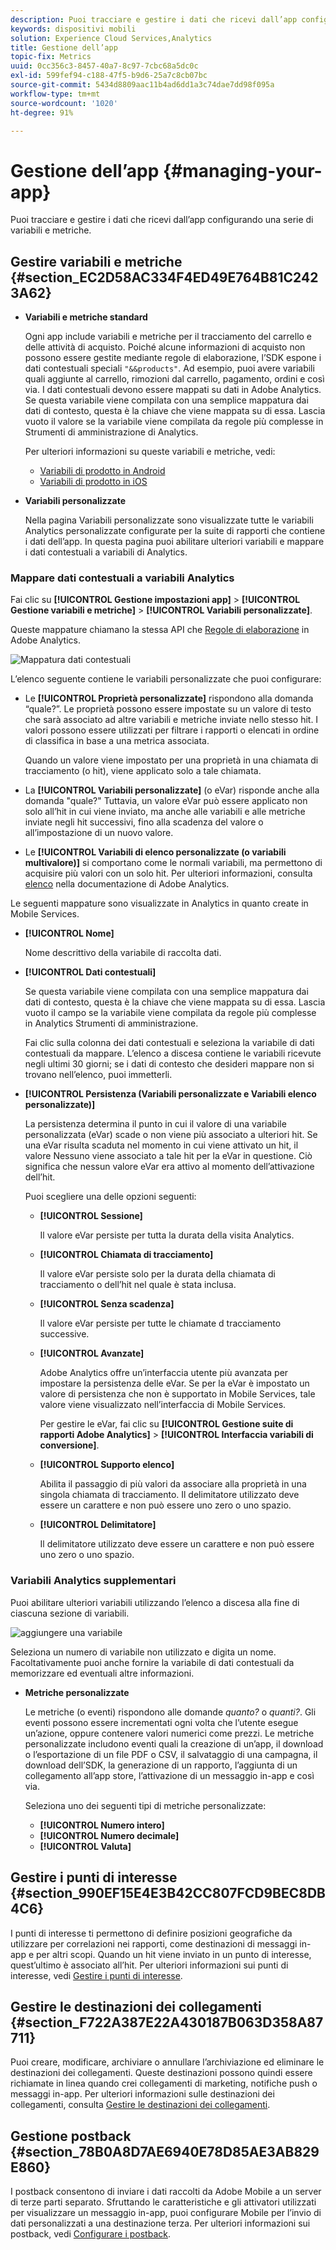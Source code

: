 ```yaml
---
description: Puoi tracciare e gestire i dati che ricevi dall’app configurando una serie di variabili e metriche.
keywords: dispositivi mobili
solution: Experience Cloud Services,Analytics
title: Gestione dell’app
topic-fix: Metrics
uuid: 0cc356c3-8457-40a7-8c97-7cbc68a5dc0c
exl-id: 599fef94-c188-47f5-b9d6-25a7c8cb07bc
source-git-commit: 5434d8809aac11b4ad6dd1a3c74dae7dd98f095a
workflow-type: tm+mt
source-wordcount: '1020'
ht-degree: 91%

---
```


# Gestione dell’app {#managing-your-app}

Puoi tracciare e gestire i dati che ricevi dall’app configurando una serie di variabili e metriche.

## Gestire variabili e metriche   {#section_EC2D58AC334F4ED49E764B81C2423A62}

* **Variabili e metriche standard**

   Ogni app include variabili e metriche per il tracciamento del carrello e delle attività di acquisto. Poiché alcune informazioni di acquisto non possono essere gestite mediante regole di elaborazione, l’SDK espone i dati contestuali speciali `"&&products"`. Ad esempio, puoi avere variabili quali aggiunte al carrello, rimozioni dal carrello, pagamento, ordini e così via. I dati contestuali devono essere mappati su dati in Adobe Analytics. Se questa variabile viene compilata con una semplice mappatura dai dati di contesto, questa è la chiave che viene mappata su di essa. Lascia vuoto il valore se la variabile viene compilata da regole più complesse in Strumenti di amministrazione di Analytics.

   Per ulteriori informazioni su queste variabili e metriche, vedi:

   * [Variabili di prodotto in Android](/help/android/analytics-main/products/products.md)
   * [Variabili di prodotto in iOS](/help/ios/analytics-main/products/products.md)

* **Variabili personalizzate**

   Nella pagina Variabili personalizzate sono visualizzate tutte le variabili Analytics personalizzate configurate per la suite di rapporti che contiene i dati dell’app. In questa pagina puoi abilitare ulteriori variabili e mappare i dati contestuali a variabili di Analytics.

### Mappare dati contestuali a variabili Analytics

Fai clic su **[!UICONTROL Gestione impostazioni app]** > **[!UICONTROL Gestione variabili e metriche]** > **[!UICONTROL Variabili personalizzate]**.

Queste mappature chiamano la stessa API che [Regole di elaborazione](https://experienceleague.adobe.com/docs/analytics/admin/admin-tools/processing-rules/processing-rules.html) in Adobe Analytics.

![Mappatura dati contestuali](assets/custom_data_content.png)

L’elenco seguente contiene le variabili personalizzate che puoi configurare:

* Le **[!UICONTROL Proprietà personalizzate]** rispondono alla domanda “quale?”. Le proprietà possono essere impostate su un valore di testo che sarà associato ad altre variabili e metriche inviate nello stesso hit. I valori possono essere utilizzati per filtrare i rapporti o elencati in ordine di classifica in base a una metrica associata.

   Quando un valore viene impostato per una proprietà in una chiamata di tracciamento (o hit), viene applicato solo a tale chiamata.

* La **[!UICONTROL Variabili personalizzate]** (o eVar) risponde anche alla domanda &quot;quale?&quot; Tuttavia, un valore eVar può essere applicato non solo all’hit in cui viene inviato, ma anche alle variabili e alle metriche inviate negli hit successivi, fino alla scadenza del valore o all’impostazione di un nuovo valore.
* Le **[!UICONTROL Variabili di elenco personalizzate (o variabili multivalore)]** si comportano come le normali variabili, ma permettono di acquisire più valori con un solo hit. Per ulteriori informazioni, consulta [elenco](https://experienceleague.adobe.com/docs/analytics/implementation/vars/page-vars/list.html?lang=en) nella documentazione di Adobe Analytics.

Le seguenti mappature sono visualizzate in Analytics in quanto create in Mobile Services.

* **[!UICONTROL Nome]**

   Nome descrittivo della variabile di raccolta dati.

* **[!UICONTROL Dati contestuali]**

   Se questa variabile viene compilata con una semplice mappatura dai dati di contesto, questa è la chiave che viene mappata su di essa. Lascia vuoto il campo se la variabile viene compilata da regole più complesse in Analytics Strumenti di amministrazione.

   Fai clic sulla colonna dei dati contestuali e seleziona la variabile di dati contestuali da mappare. L’elenco a discesa contiene le variabili ricevute negli ultimi 30 giorni; se i dati di contesto che desideri mappare non si trovano nell’elenco, puoi immetterli.

* **[!UICONTROL Persistenza (Variabili personalizzate e Variabili elenco personalizzate)]**

   La persistenza determina il punto in cui il valore di una variabile personalizzata (eVar) scade o non viene più associato a ulteriori hit. Se una eVar risulta scaduta nel momento in cui viene attivato un hit, il valore Nessuno viene associato a tale hit per la eVar in questione. Ciò significa che nessun valore eVar era attivo al momento dell’attivazione dell’hit.

   Puoi scegliere una delle opzioni seguenti:

   * **[!UICONTROL Sessione]**

      Il valore eVar persiste per tutta la durata della visita Analytics.

   * **[!UICONTROL Chiamata di tracciamento]**

      Il valore eVar persiste solo per la durata della chiamata di tracciamento o dell’hit nel quale è stata inclusa.

   * **[!UICONTROL Senza scadenza]**

      Il valore eVar persiste per tutte le chiamate d tracciamento successive.
   * **[!UICONTROL Avanzate]**

      Adobe Analytics offre un’interfaccia utente più avanzata per impostare la persistenza delle eVar. Se per la eVar è impostato un valore di persistenza che non è supportato in Mobile Services, tale valore viene visualizzato nell’interfaccia di Mobile Services.

      Per gestire le eVar, fai clic su **[!UICONTROL Gestione suite di rapporti Adobe Analytics]** > **[!UICONTROL Interfaccia variabili di conversione]**.

   * **[!UICONTROL Supporto elenco]**

      Abilita il passaggio di più valori da associare alla proprietà in una singola chiamata di tracciamento. Il delimitatore utilizzato deve essere un carattere e non può essere uno zero o uno spazio.

   * **[!UICONTROL Delimitatore]**

      Il delimitatore utilizzato deve essere un carattere e non può essere uno zero o uno spazio.

### Variabili Analytics supplementari

Puoi abilitare ulteriori variabili utilizzando l’elenco a discesa alla fine di ciascuna sezione di variabili.

![aggiungere una variabile](assets/add_variable.png)

Seleziona un numero di variabile non utilizzato e digita un nome. Facoltativamente puoi anche fornire la variabile di dati contestuali da memorizzare ed eventuali altre informazioni.

* **Metriche personalizzate**

   Le metriche (o eventi) rispondono alle domande *quanto?* o *quanti?*. Gli eventi possono essere incrementati ogni volta che l’utente esegue un’azione, oppure contenere valori numerici come prezzi. Le metriche personalizzate includono eventi quali la creazione di un’app, il download o l’esportazione di un file PDF o CSV, il salvataggio di una campagna, il download dell’SDK, la generazione di un rapporto, l’aggiunta di un collegamento all’app store, l’attivazione di un messaggio in-app e così via.

   Seleziona uno dei seguenti tipi di metriche personalizzate:

   * **[!UICONTROL Numero intero]**
   * **[!UICONTROL Numero decimale]**
   * **[!UICONTROL Valuta]**

## Gestire i punti di interesse {#section_990EF15E4E3B42CC807FCD9BEC8DB4C6}

I punti di interesse ti permettono di definire posizioni geografiche da utilizzare per correlazioni nei rapporti, come destinazioni di messaggi in-app e per altri scopi. Quando un hit viene inviato in un punto di interesse, quest’ultimo è associato all’hit. Per ulteriori informazioni sui punti di interesse, vedi   [Gestire i punti di interesse](/help/using/location/t-manage-points.md).

## Gestire le destinazioni dei collegamenti {#section_F722A387E22A430187B063D358A87711}

Puoi creare, modificare, archiviare o annullare l’archiviazione ed eliminare le destinazioni dei collegamenti. Queste destinazioni possono quindi essere richiamate in linea quando crei collegamenti di marketing, notifiche push o messaggi in-app. Per ulteriori informazioni sulle destinazioni dei collegamenti, consulta [Gestire le destinazioni dei collegamenti](/help/using/acquisition-main/c-manage-link-destinations/t-archive-unarchive-link-destinations.md).

## Gestione postback {#section_78B0A8D7AE6940E78D85AE3AB829E860}

I postback consentono di inviare i dati raccolti da Adobe Mobile a un server di terze parti separato. Sfruttando le caratteristiche e gli attivatori utilizzati per visualizzare un messaggio in-app, puoi configurare Mobile per l’invio di dati personalizzati a una destinazione terza. Per ulteriori informazioni sui postback, vedi   [Configurare i postback](/help/using/c-manage-app-settings/c-mob-confg-app/signals.md).
